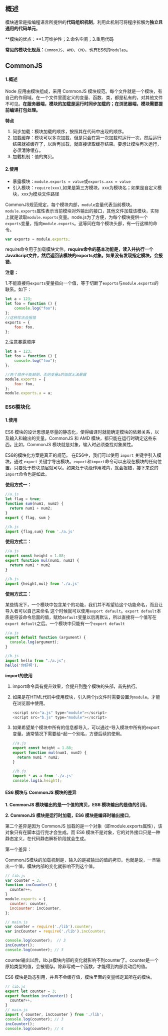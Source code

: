 ## 概述

模块通常是指编程语言所提供的**代码组织机制**，利用此机制可将程序拆解为**独立且通用的代码单元**。

**模块的优点：**1.可维护性；2.命名空间；3.重用代码

**常见的模块化规范：**`CommonJS`、`AMD`、`CMD`，也有ES6的`Modules`。



## CommonJS

#### 1.概述

Node 应用由模块组成，采用 CommonJS 模块规范。每个文件就是一个模块，有自己的作用域。在一个文件里面定义的变量、函数、类，都是私有的，对其他文件不可见。**在服务器端，模块的加载是运行时同步加载的；在浏览器端，模块需要提前编译打包处理。**

**特点**

1. 同步加载：模块加载的顺序，按照其在代码中出现的顺序。
2. 加载缓存：模块可以多次加载，但是只会在第一次加载时运行一次，然后运行结果就被缓存了，以后再加载，就直接读取缓存结果。要想让模块再次运行，必须清除缓存。
3. 加载机制：值的拷贝。



#### 2.使用

- 暴露模块：`module.exports = value`或`exports.xxx = value`
- 引入模块：`require(xxx)`,如果是第三方模块，xxx为模块名；如果是自定义模块，xxx为模块文件路径

CommonJS规范规定，每个模块内部，`module`变量代表当前模块。`module.exports`属性表示当前模块对外输出的接口，其他文件加载该模块，实际上就是读取`module.exports`变量。node.js为了方便，为每个模块提供一个`exports`变量，指向`module.exports`。这等同在每个模块头部，有一行这样的命令。

```js
var exports = module.exports;
```

require命令用于加载模块文件。**require命令的基本功能是，读入并执行一个JavaScript文件，然后返回该模块的exports对象。如果没有发现指定模块，会报错**。

**注意：**

1.不能直接将`exports`变量指向一个值，等于切断了`exports`与`module.exports`的联系。如下：

```js
let a = 123;
let foo = function () {
    console.log("foo");
};
//这种写法会报错
exports = {
    foo: foo,
};
```

2.注意暴露顺序

```js
let a = 123;
let foo = function () {
    console.log("foo");
};

//两个顺序不能颠倒，否则变量a的值就无法暴露
module.exports = {
    foo: foo,
};
module.exports.a = a;
```



### ES6模块化

#### 1.使用

ES6 模块的设计思想是尽量的静态化，使得编译时就能确定模块的依赖关系，以及输入和输出的变量。CommonJS 和 AMD 模块，都只能在运行时确定这些东西。比如，CommonJS 模块就是对象，输入时必须查找对象属性。

ES6的模块化方案是真正的规范。 在ES6中，我们可以使用 `import` 关键字引入模块，通过 `export` 关键字导出模块。`export`和`import`命令可以出现在模块的任何位置，只要处于模块顶层就可以。如果处于块级作用域内，就会报错，接下来说的`import`命令也是如此。

**使用方式一：**

```js
//a.js
let flag = true;
function sum(num1, num2) {
  return num1 + num2;
}
export { flag, sum }

//b.js
import {flag,sum} from './a.js'
```

**使用方式二：**

```js
//a.js
export const height = 1.88;
export function mul(num1, num2) {
  return num1 * num2
}

//b.js
import {height,mul} from './a.js'
```

**使用方式三：**

某些情况下，一个模块中包含某个的功能，我们并不希望给这个功能命名，而且让导入者可以自己来命名
这个时候就可以使用`export default`。`export default`本质是将该命令后面的值，赋给`default`变量以后再默认，所以直接将一个值写在`export default`之后。一个模块中只能有一个`export default`

```js
//a.js
export default function (argument) {
  console.log(argument);
}

//b.js
import hello from "./a.js";
hello('你好啊');
```

**import的使用**

1. import命令具有提升效果，会提升到整个模块的头部，首先执行。

2. 如果是在HTML代码中使用模块，引入两个js文件时需要设置为`module`。才能在浏览器中使用。

   ```js
   <script src="a.js" type="module"></script>
   <script src="b.js" type="module"></script>
   ```

3. 如果希望某个模块中所有的信息都导入，可以通过`*`导入模块中所有的export变量。通常情况下需要给`*`起一个别名，方便后续的使用。

   ```js
   //a.js
   export const height = 1.88;
   export function mul(num1, num2) {
     return num1 * num2;
   }
   
   //b.js
   import * as a from './a.js'
   console.log(a.height);
   ```



#### ES6 模块与 CommonJS 模块的差异

**1. CommonJS 模块输出的是一个值的拷贝，ES6 模块输出的是值的引用**。

**2. CommonJS 模块是运行时加载，ES6 模块是编译时输出接口**。

第二个差异是因为 CommonJS 加载的是一个对象（即module.exports属性），该对象只有在脚本运行完才会生成。而 ES6 模块不是对象，它的对外接口只是一种静态定义，在代码静态解析阶段就会生成。

第一个差异：

CommonJS模块的加载机制是，输入的是被输出的值的拷贝。也就是说，一旦输出一个值，模块内部的变化就影响不到这个值。

```js
// lib.js
var counter = 3;
function incCounter() {
  counter++;
}
module.exports = {
  counter: counter,
  incCounter: incCounter,
};

// main.js
var counter = require('./lib').counter;
var incCounter = require('./lib').incCounter;

console.log(counter);  // 3
incCounter();
console.log(counter); // 3
```

counter输出以后，lib.js模块内部的变化就影响不到counter了。counter是一个原始类型的值，会被缓存。除非写成一个函数，才能得到内部变动后的值。

ES6 模块是动态引用，并且不会缓存值，模块里面的变量绑定其所在的模块。

```js
// lib.js
export let counter = 3;
export function incCounter() {
  counter++;
}
// main.js
import { counter, incCounter } from './lib';
console.log(counter); // 3
incCounter();
console.log(counter); // 4
```

